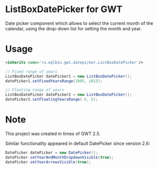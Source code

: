 ListBoxDatePicker for GWT
========================

Date picker component which allows to select the current month 
of the calendar, using the drop-down list for setting the month and year.

# Usage

```xml
<inherits name='ru.eqlbin.gwt.datepicker.ListBoxDatePicker'/>
```


```java
// Fixed range of years
ListBoxDatePicker datePicker1 = new ListBoxDatePicker();
datePicker1.setFixedYearsRange(2005, 2015);

// Floating range of years
ListBoxDatePicker datePicker2 = new ListBoxDatePicker();
datePicker2.setFloatingYearsRange(-5, 5);
```

# Note

This project was created in times of GWT 2.5.

Similar functionality appeared in default DatePicker since version 2.6:

```java
DatePicker datePicker = new DatePicker();
datePicker.setYearAndMonthDropdownVisible(true);
datePicker.setYearArrowsVisible(true);
```